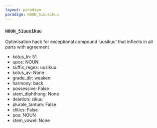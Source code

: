 ```yaml
---
layout: paradigm
paradigm: NOUN_51uusikuu
---
```

### ` NOUN_51uusikuu `

Optimisation hack for exceptional compound ’uusikuu’ that inflects in all parts with agreement
* kotus_tn: 51
* upos: NOUN
* suffix_regex: uusikuu
* kotus_av: None
* grade_dir: weaken
* harmony: back
* possessive: False
* stem_diphthong: None
* deletion: sikuu
* plurale_tantum: False
* clitics: False
* pos: NOUN
* stem_vowel: None
